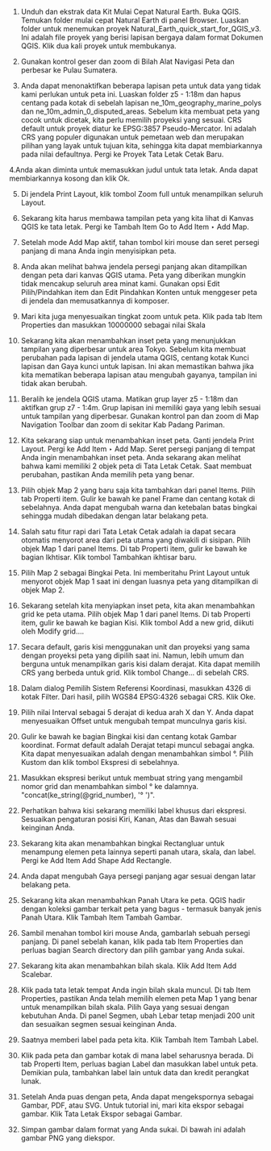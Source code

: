 1. Unduh dan ekstrak data Kit Mulai Cepat Natural Earth. Buka QGIS. Temukan folder mulai cepat Natural Earth di panel Browser. Luaskan folder untuk menemukan proyek Natural_Earth_quick_start_for_QGIS_v3. Ini adalah file proyek yang berisi lapisan bergaya dalam format Dokumen QGIS. Klik dua kali proyek untuk membukanya.

2. Gunakan kontrol geser dan zoom di Bilah Alat Navigasi Peta dan perbesar ke Pulau Sumatera.

3. Anda dapat menonaktifkan beberapa lapisan peta untuk data yang tidak kami perlukan untuk peta ini. Luaskan folder z5 - 1:18m dan hapus centang pada kotak di sebelah lapisan ne_10m_geography_marine_polys dan ne_10m_admin_0_disputed_areas. Sebelum kita membuat peta yang cocok untuk dicetak, kita perlu memilih proyeksi yang sesuai. CRS default untuk proyek diatur ke EPSG:3857 Pseudo-Mercator. Ini adalah CRS yang populer digunakan untuk pemetaan web dan merupakan pilihan yang layak untuk tujuan kita, sehingga kita dapat membiarkannya pada nilai defaultnya. Pergi ke Proyek Tata Letak Cetak Baru.

4.Anda akan diminta untuk memasukkan judul untuk tata letak. Anda dapat membiarkannya kosong dan klik Ok.

5. Di jendela Print Layout, klik tombol Zoom full untuk menampilkan seluruh Layout.

6. Sekarang kita harus membawa tampilan peta yang kita lihat di Kanvas QGIS ke tata letak. Pergi ke Tambah Item Go to Add Item ‣ Add Map.

7. Setelah mode Add Map aktif, tahan tombol kiri mouse dan seret persegi panjang di mana Anda ingin menyisipkan peta.

8. Anda akan melihat bahwa jendela persegi panjang akan ditampilkan dengan peta dari kanvas QGIS utama. Peta yang diberikan mungkin tidak mencakup seluruh area minat kami. Gunakan opsi Edit Pilih/Pindahkan item dan Edit Pindahkan Konten untuk menggeser peta di jendela dan memusatkannya di komposer.

9. Mari kita juga menyesuaikan tingkat zoom untuk peta. Klik pada tab Item Properties dan masukkan 10000000 sebagai nilai Skala  

10. Sekarang kita akan menambahkan inset peta yang menunjukkan tampilan yang diperbesar untuk area Tokyo. Sebelum kita membuat perubahan pada lapisan di jendela utama QGIS, centang kotak Kunci lapisan dan Gaya kunci untuk lapisan. Ini akan memastikan bahwa jika kita mematikan beberapa lapisan atau mengubah gayanya, tampilan ini tidak akan berubah.

11. Beralih ke jendela QGIS utama. Matikan grup layer z5 - 1:18m dan aktifkan grup z7 - 1:4m. Grup lapisan ini memiliki gaya yang lebih sesuai untuk tampilan yang diperbesar. Gunakan kontrol pan dan zoom di Map Navigation Toolbar dan zoom di sekitar Kab Padang Pariman.

12. Kita sekarang siap untuk menambahkan inset peta. Ganti jendela Print Layout. Pergi ke Add Item ‣ Add Map.
Seret persegi panjang di tempat Anda ingin menambahkan inset peta. Anda sekarang akan melihat bahwa kami memiliki 2 objek peta di Tata Letak Cetak. Saat membuat perubahan, pastikan Anda memilih peta yang benar.

13. Pilih objek Map 2 yang baru saja kita tambahkan dari panel Items. Pilih tab Properti item. Gulir ke bawah ke panel Frame dan centang kotak di sebelahnya. Anda dapat mengubah warna dan ketebalan batas bingkai sehingga mudah dibedakan dengan latar belakang peta.

14. Salah satu fitur rapi dari Tata Letak Cetak adalah ia dapat secara otomatis menyorot area dari peta utama yang diwakili di sisipan. Pilih objek Map 1 dari panel Items. Di tab Properti item, gulir ke bawah ke bagian Ikhtisar. Klik tombol Tambahkan ikhtisar baru.

15. Pilih Map 2 sebagai Bingkai Peta. Ini memberitahu Print Layout untuk menyorot objek Map 1 saat ini dengan luasnya peta yang ditampilkan di objek Map 2.

16. Sekarang setelah kita menyiapkan inset peta, kita akan menambahkan grid ke peta utama. Pilih objek Map 1 dari panel Items. Di tab Properti item, gulir ke bawah ke bagian Kisi. Klik tombol Add a new grid, diikuti oleh Modify grid….

17. Secara default, garis kisi menggunakan unit dan proyeksi yang sama dengan proyeksi peta yang dipilih saat ini. Namun, lebih umum dan berguna untuk menampilkan garis kisi dalam derajat. Kita dapat memilih CRS yang berbeda untuk grid. Klik tombol Change… di sebelah CRS.

18. Dalam dialog Pemilih Sistem Referensi Koordinasi, masukkan 4326 di kotak Filter. Dari hasil, pilih WGS84 EPSG:4326 sebagai CRS. Klik Oke.

19. Pilih nilai Interval sebagai 5 derajat di kedua arah X dan Y. Anda dapat menyesuaikan Offset untuk mengubah tempat munculnya garis kisi.

20. Gulir ke bawah ke bagian Bingkai kisi dan centang kotak Gambar koordinat. Format default adalah Derajat tetapi muncul sebagai angka. Kita dapat menyesuaikan adalah dengan menambahkan simbol °. Pilih Kustom dan klik tombol Ekspresi di sebelahnya.

21. Masukkan ekspresi berikut untuk membuat string yang mengambil nomor grid dan menambahkan simbol ° ke dalamnya. "concat(ke_string(@grid_number), '° ')".

22. Perhatikan bahwa kisi sekarang memiliki label khusus dari ekspresi. Sesuaikan pengaturan posisi Kiri, Kanan, Atas dan Bawah sesuai keinginan Anda.

23. Sekarang kita akan menambahkan bingkai Rectangluar untuk menampung elemen peta lainnya seperti panah utara, skala, dan label. Pergi ke Add Item Add Shape Add Rectangle.

24. Anda dapat mengubah Gaya persegi panjang agar sesuai dengan latar belakang peta.

25. Sekarang kita akan menambahkan Panah Utara ke peta. QGIS hadir dengan koleksi gambar terkait peta yang bagus - termasuk banyak jenis Panah Utara. Klik Tambah Item Tambah Gambar.

26. Sambil menahan tombol kiri mouse Anda, gambarlah sebuah persegi panjang. Di panel sebelah kanan, klik pada tab Item Properties dan perluas bagian Search directory dan pilih gambar yang Anda sukai.

27. Sekarang kita akan menambahkan bilah skala. Klik Add Item Add Scalebar.

28. Klik pada tata letak tempat Anda ingin bilah skala muncul. Di tab Item Properties, pastikan Anda telah memilih elemen peta Map 1 yang benar untuk menampilkan bilah skala. Pilih Gaya yang sesuai dengan kebutuhan Anda. Di panel Segmen, ubah Lebar tetap menjadi 200 unit dan sesuaikan segmen sesuai keinginan Anda.

29. Saatnya memberi label pada peta kita. Klik Tambah Item Tambah Label.

30. Klik pada peta dan gambar kotak di mana label seharusnya berada. Di tab Properti Item, perluas bagian Label dan masukkan label untuk peta. Demikian pula, tambahkan label lain untuk data dan kredit perangkat lunak.

31. Setelah Anda puas dengan peta, Anda dapat mengekspornya sebagai Gambar, PDF, atau SVG. Untuk tutorial ini, mari kita ekspor sebagai gambar. Klik Tata Letak Ekspor sebagai Gambar.

32. Simpan gambar dalam format yang Anda sukai. Di bawah ini adalah gambar PNG yang diekspor.
